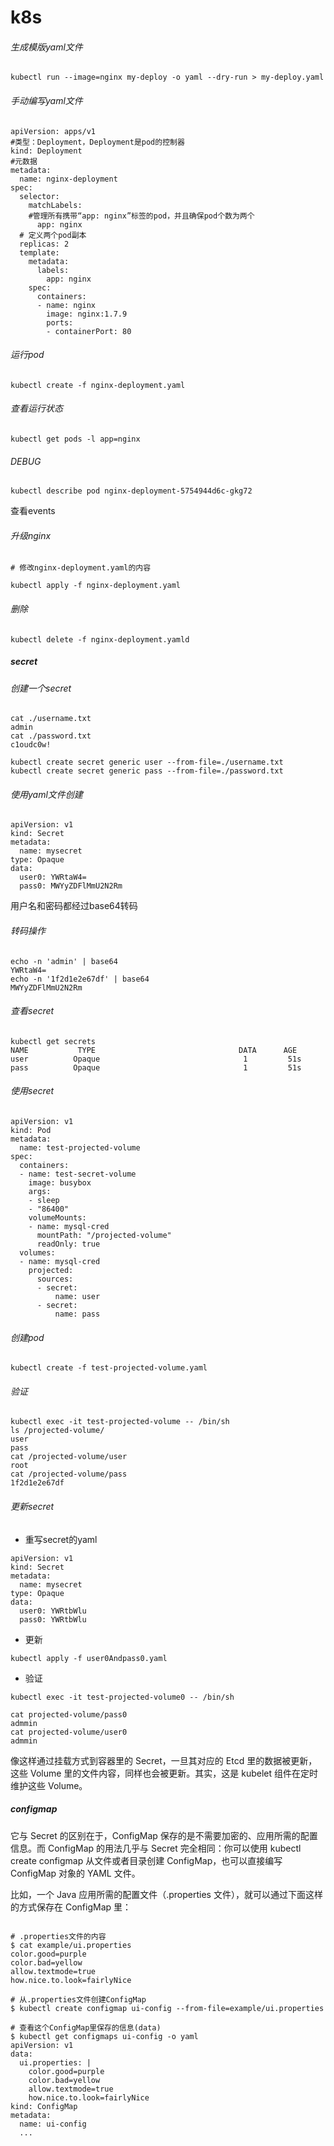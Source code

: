 # k8s

###### 生成模版yaml文件

```
kubectl run --image=nginx my-deploy -o yaml --dry-run > my-deploy.yaml 
```

###### 手动编写yaml文件

```
apiVersion: apps/v1
#类型：Deployment，Deployment是pod的控制器
kind: Deployment
#元数据
metadata:
  name: nginx-deployment
spec:
  selector:
    matchLabels:
    #管理所有携带“app: nginx”标签的pod，并且确保pod个数为两个
      app: nginx
  # 定义两个pod副本
  replicas: 2
  template:
    metadata:
      labels:
        app: nginx
    spec:
      containers:
      - name: nginx
        image: nginx:1.7.9
        ports:
        - containerPort: 80
```

###### 运行pod

```
kubectl create -f nginx-deployment.yaml
```

###### 查看运行状态

```
kubectl get pods -l app=nginx
```

###### DEBUG

```
kubectl describe pod nginx-deployment-5754944d6c-gkg72
```

查看events

###### 升级nginx

```
# 修改nginx-deployment.yaml的内容

kubectl apply -f nginx-deployment.yaml
```

###### 删除

```
kubectl delete -f nginx-deployment.yamld
```

##### secret

###### 创建一个secret

```
cat ./username.txt
admin
cat ./password.txt
c1oudc0w!

kubectl create secret generic user --from-file=./username.txt
kubectl create secret generic pass --from-file=./password.txt
```

###### 使用yaml文件创建

```
apiVersion: v1
kind: Secret
metadata:
  name: mysecret
type: Opaque
data:
  user0: YWRtaW4=
  pass0: MWYyZDFlMmU2N2Rm
```

用户名和密码都经过base64转码

###### 转码操作

```
echo -n 'admin' | base64
YWRtaW4=
echo -n '1f2d1e2e67df' | base64
MWYyZDFlMmU2N2Rm
```

###### 查看secret

```
kubectl get secrets
NAME           TYPE                                DATA      AGE
user          Opaque                                1         51s
pass          Opaque                                1         51s
```

###### 使用secret

```
apiVersion: v1
kind: Pod
metadata:
  name: test-projected-volume 
spec:
  containers:
  - name: test-secret-volume
    image: busybox
    args:
    - sleep
    - "86400"
    volumeMounts:
    - name: mysql-cred
      mountPath: "/projected-volume"
      readOnly: true
  volumes:
  - name: mysql-cred
    projected:
      sources:
      - secret:
          name: user
      - secret:
          name: pass
```

###### 创建pod

```
kubectl create -f test-projected-volume.yaml
```

###### 验证

```
kubectl exec -it test-projected-volume -- /bin/sh
ls /projected-volume/
user
pass
cat /projected-volume/user
root
cat /projected-volume/pass
1f2d1e2e67df
```

###### 更新secret

- 重写secret的yaml

```
apiVersion: v1
kind: Secret
metadata:
  name: mysecret
type: Opaque
data:
  user0: YWRtbWlu
  pass0: YWRtbWlu
```

- 更新

```
kubectl apply -f user0Andpass0.yaml
```

- 验证

```
kubectl exec -it test-projected-volume0 -- /bin/sh

cat projected-volume/pass0
admmin
cat projected-volume/user0
admmin
```

像这样通过挂载方式到容器里的 Secret，一旦其对应的 Etcd 里的数据被更新，这些 Volume 里的文件内容，同样也会被更新。其实，这是 kubelet 组件在定时维护这些 Volume。

##### configmap

它与 Secret 的区别在于，ConfigMap 保存的是不需要加密的、应用所需的配置信息。而 ConfigMap 的用法几乎与 Secret 完全相同：你可以使用 kubectl create configmap 从文件或者目录创建 ConfigMap，也可以直接编写 ConfigMap 对象的 YAML 文件。

比如，一个 Java 应用所需的配置文件（.properties 文件），就可以通过下面这样的方式保存在 ConfigMap 里：

```

# .properties文件的内容
$ cat example/ui.properties
color.good=purple
color.bad=yellow
allow.textmode=true
how.nice.to.look=fairlyNice

# 从.properties文件创建ConfigMap
$ kubectl create configmap ui-config --from-file=example/ui.properties

# 查看这个ConfigMap里保存的信息(data)
$ kubectl get configmaps ui-config -o yaml
apiVersion: v1
data:
  ui.properties: |
    color.good=purple
    color.bad=yellow
    allow.textmode=true
    how.nice.to.look=fairlyNice
kind: ConfigMap
metadata:
  name: ui-config
  ...
```

